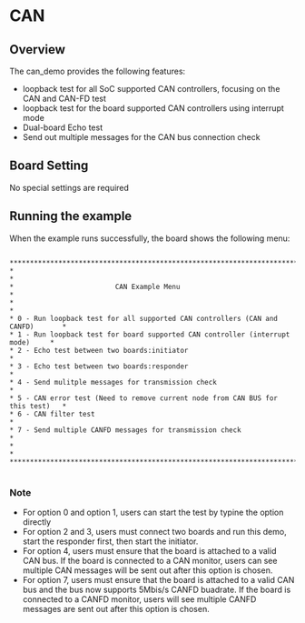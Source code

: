 # CAN

## Overview

The can_demo provides the following features:

- loopback test for all SoC supported CAN controllers, focusing on the CAN and CAN-FD test
- loopback test for the board supported CAN controllers using interrupt mode
- Dual-board Echo test
- Send out multiple messages for the CAN bus connection check

## Board Setting

No special settings are required

## Running the example

When the example runs successfully, the board shows the following menu:

```console

*********************************************************************************
*                                                                               *
*                         CAN Example Menu                                      *
*                                                                               *
* 0 - Run loopback test for all supported CAN controllers (CAN and CANFD)       *
* 1 - Run loopback test for board supported CAN controller (interrupt mode)     *
* 2 - Echo test between two boards:initiator                                    *
* 3 - Echo test between two boards:responder                                    *
* 4 - Send mulitple messages for transmission check                             *
* 5 - CAN error test (Need to remove current node from CAN BUS for this test)   *
* 6 - CAN filter test                                                           *
* 7 - Send multiple CANFD messages for transmission check                       *
*                                                                               *
*********************************************************************************


```

### Note

- For option 0 and option 1, users can start the test by typine the option directly
- For option 2 and 3, users must connect two boards and run this demo, start the responder first, then start the initiator.
- For option 4, users must ensure that the board is attached to a valid CAN bus. If the board is connected to a CAN monitor, users can see multiple CAN messages will be sent out after this option is chosen.
- For option 7, users must ensure that the board is attached to a valid CAN bus and the bus now supports 5Mbis/s CANFD buadrate. If the board is connected
to a CANFD monitor, users will see multiple CANFD messages are sent out after this option is chosen.
